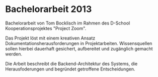 Bachelorarbeit 2013
=========
Bachelorarbeit von Tom Bocklisch im Rahmen des D-School Kooperationsprojektes "Project Zoom".

Das Projekt löst mit einem kreativen Ansatz Dokumentationsherausforderungen in Projektarbeiten. Wissensquellen sollen hierbei dauerhaft gesichert, aufbereitet und zugänglich gemacht werden.

Die Arbeit beschreibt die Backend-Architektur des Systems, die Herausfoderungen und begründet getroffene Entscheidungen.
